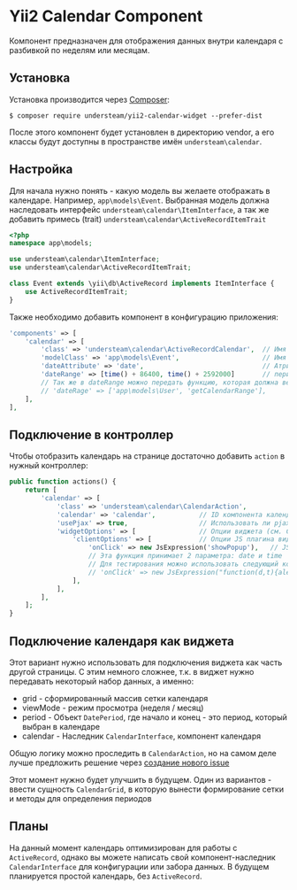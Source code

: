 # Yii2 Calendar Component

Компонент предназначен для отображения данных внутри календаря с разбивкой
по неделям или месяцам.

## Установка

Установка производится через [Composer](https://getcomposer.org):

```
$ composer require understeam/yii2-calendar-widget --prefer-dist
```

После этого компонент будет установлен в директорию vendor, а его классы будут
доступны в пространстве имён `understeam\calendar`.

## Настройка

Для начала нужно понять - какую модель вы желаете отображать в календаре. Например,
`app\models\Event`. Выбранная модель должна наследовать интерфейс
`understeam\calendar\ItemInterface`, а так же добавить примесь (trait)
`understeam\calendar\ActiveRecordItemTrait`

```php
<?php
namespace app\models;

use understeam\calendar\ItemInterface;
use understeam\calendar\ActiveRecordItemTrait;

class Event extends \yii\db\ActiveRecord implements ItemInterface {
    use ActiveRecordItemTrait;
}
```

Также необходимо добавить компонент в конфигурацию приложения:

```php
'components' => [
    'calendar' => [
        'class' => 'understeam\calendar\ActiveRecordCalendar',  // Имя класса календаря
        'modelClass' => 'app\models\Event',                     // Имя класса модели
        'dateAttribute' => 'date',                              // Атрибут модели, в котором хранится дата (тип в БД timestamp или datetime)
        'dateRange' => [time() + 86400, time() + 2592000]       // период, в который будет доступно событие onClick
        // Так же в dateRange можно передать функцию, которая должна вернуть нужный массив в случае если нужны динамические вычисления
        // 'dateRage' => ['app\models\User', 'getCalendarRange'],
    ],
],
```

## Подключение в контроллер

Чтобы отобразить календарь на странице достаточно добавить `action` в нужный контроллер:

```php
public function actions() {
    return [
        'calendar' => [
            'class' => 'understeam\calendar\CalendarAction',
            'calendar' => 'calendar',           // ID компонента календаря (да, можно подключать несколько)
            'usePjax' => true,                  // Использовать ли pjax для ajax загрузки страниц
            'widgetOptions' => [                // Опции виджета (см. CalendarWidget)
                'clientOptions' => [            // Опции JS плагина виджета
                    'onClick' => new JsExpression('showPopup'),   // JS функция, которая будет выполнена при клике на доступное время
                    // Эта функция принимает 2 параметра: date и time
                    // Для тестирования можно использовать следующий код:
                    // 'onClick' => new JsExpression("function(d,t){alert([d,t].join(' '))}")
                ],
            ],
        ],
    ];
}
```

## Подключение календаря как виджета

Этот вариант нужно использовать для подключения виджета как часть другой страницы.
С этим немного сложнее, т.к. в виджет нужно передавать некоторый набор данных, а именно:

* grid - сформированный массив сетки календаря
* viewMode - режим просмотра (неделя / месяц)
* period - Объект `DatePeriod`, где начало и конец - это период, который выбран в календаре
* calendar - Наследник `CalendarInterface`, компонент календаря

Общую логику можно проследить в `CalendarAction`, но на самом деле лучше предложить
решение через [создание нового issue](https://github.com/Understeam/yii2-calendar-widget/issues/new)

Этот момент нужно будет улучшить в будущем. Один из вариантов - ввести сущность `CalendarGrid`,
в которую вынести формирование сетки и методы для определения периодов

## Планы

На данный момент календарь оптимизирован для работы с `ActiveRecord`, однако
вы можете написать свой компонент-наследник `CalendarInterface` для конфигурации
или забора данных. В будущем планируется простой календарь, без `ActiveRecord`.
